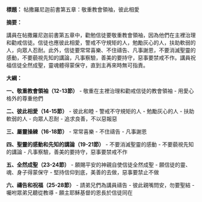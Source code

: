 **標題：** 帖撒羅尼迦前書第五章：敬重教會領袖，彼此相愛

**摘要：**

講員在帖撒羅尼迦前書第五章中，勸勉信徒要敬重教會領袖，因為他們在主裡治理和勸戒信徒。信徒也應彼此相愛，警戒不守規矩的人，勉勵灰心的人，扶助軟弱的人，向眾人忍耐。此外，信徒要常常喜樂、不住禱告、凡事謝恩，不要消滅聖靈的感動，不要藐視先知的講論，凡事察驗，善美的要持守，惡事要禁戒不作。講員祝福信徒全然成聖，靈魂體得蒙保守，直到主再來時無可指責。

**大綱：**

**一、敬重教會領袖（12-13節）**
    - 敬重在主裡治理和勸戒信徒的教會領袖
    - 用愛心格外的尊重他們

**二、彼此相愛（14-15節）**
    - 彼此和睦
    - 警戒不守規矩的人
    - 勉勵灰心的人
    - 扶助軟弱的人
    - 向眾人忍耐
    - 追求良善，不以惡報惡

**三、屬靈操練（16-18節）**
    - 常常喜樂
    - 不住禱告
    - 凡事謝恩

**四、聖靈的感動和先知的講論（19-21節）**
    - 不要消滅聖靈的感動
    - 不要藐視先知的講論
    - 凡事察驗，善美的要持守，惡事要禁戒不作

**五、全然成聖（23-24節）**
    - 願賜平安的神親自使信徒全然成聖
    - 願信徒的靈、魂、身子得蒙保守
    - 堅持信仰到底，美善的去做，惡事要禁止不做

**六、禱告和祝福（25-28節）**
    - 請弟兄們為講員禱告
    - 彼此親嘴問安，勿要聖結
    - 囑咐眾弟兄聽從教導
    - 願主耶穌基督的恩長於信徒同在